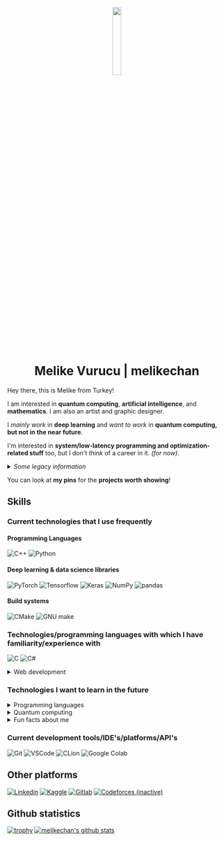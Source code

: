 <div align="center">
  <img src="melikechan-logo.svg" width="20%" />
  <h1> Melike Vurucu | melikechan </h1>
</div>

Hey there, this is Melike from Turkey!

I am interested in **quantum computing**, **artificial intelligence**, and **mathematics**. I am also an artist and graphic designer.

I _mainly work_ in **deep learning** and _want to work_ in **quantum computing, but not in the near future**. 

I'm interested in **system/low-latency programming and optimization-related stuff** too, but I don't _think_ of a career in it. _(for now)_.

<details>
  <summary><i>Some legacy information</i></summary>
  
  I _used to_ do **competitive programming** as **a hobby** but I _don't do_ it anymore.
  
</details>

You can look at **my pins** for the **projects worth showing**! 

## Skills

### Current technologies that I use frequently

#### Programming Languages

![C++](https://img.shields.io/badge/C%2B%2B-00599C?style=for-the-badge&logo=c%2B%2B&logoColor=white)
![Python](https://img.shields.io/badge/Python-14354C?style=for-the-badge&logo=python&logoColor=white)

#### Deep learning & data science libraries

![PyTorch](https://img.shields.io/badge/PyTorch-EE4C2C?style=for-the-badge&logo=pytorch&logoColor=white)
![Tensorflow](https://img.shields.io/badge/Tensorflow-FF6F00?style=for-the-badge&logo=tensorflow&logoColor=white)
![Keras](https://img.shields.io/badge/Keras-D00000?style=for-the-badge&logo=keras&logoColor=white)
![NumPy](https://img.shields.io/badge/NumPy-013243?style=for-the-badge&logo=numpy&logoColor=white)
![pandas](https://img.shields.io/badge/pandas-150458?style=for-the-badge&logo=pandas&logoColor=white)

#### Build systems

![CMake](https://img.shields.io/badge/CMake-064F8C?style=for-the-badge&logo=cmake&logoColor=white)
![GNU make](https://img.shields.io/badge/Make-A42E2B?style=for-the-badge&logo=gnu&logoColor=white)

### Technologies/programming languages with which I have familiarity/experience with

![C](https://img.shields.io/badge/C-00599C?style=for-the-badge&logo=c&logoColor=white)
![C#](https://img.shields.io/badge/C%23-239120?style=for-the-badge&logo=c-sharp&logoColor=white)

<details>
<summary>Web development</summary>

**NOTE: I wouldn't say I like doing webdev and don't consider this field a career. I just do web dev when _I have to_.**

![HTML5](https://img.shields.io/badge/HTML5-E34F26?style=for-the-badge&logo=html5&logoColor=white)
![CSS3](https://img.shields.io/badge/CSS3-1572B6?style=for-the-badge&logo=css3&logoColor=white)
![JavaScript](https://img.shields.io/badge/JavaScript-F7DF1E?style=for-the-badge&logo=javascript&logoColor=white)
![React](https://img.shields.io/badge/React-61DAFB?style=for-the-badge&logo=react&logoColor=white)
![Tailwind CSS](https://img.shields.io/badge/Tailwind%20CSS-06B6D4?style=for-the-badge&logo=tailwind-css&logoColor=white)

**In the future:**
![Next.js](https://img.shields.io/badge/Next.js-000000?style=for-the-badge&logo=nextdotjs&logoColor=white)

</details>

### Technologies I want to learn in the future

<details>
<summary>Programming languages</summary>

![Rust](https://img.shields.io/badge/Rust-000000?style=for-the-badge&logo=rust&logoColor=white)
![Go](https://img.shields.io/badge/Go-00ADD8?style=for-the-badge&logo=go&logoColor=white)

</details>

<details>
<summary>Quantum computing</summary>

![Qiskit](https://img.shields.io/badge/Qiskit-6929C4?style=for-the-badge&logo=qiskit&logoColor=white)
![Q#](https://img.shields.io/badge/Q%23-570861?style=for-the-badge&logoColor=white)

</details>

<details>
<summary>Fun facts about me</summary>

- I want to be a manga artist, following realism (well, you'd say I want to be a comic artist instead) but no matter what I want to be, I _could not find time_ to practice drawing.
- Using Copilot and LLMs while coding makes me _kinda forgetful_ to the degree that _writing code is like torture._
- I try to carry on _a dozen things_ at a moment but get lost in them. (thus, a lot of projects are incomplete but I will try to complete them, **I promise**)
</details>

### Current development tools/IDE's/platforms/API's

![Git](https://img.shields.io/badge/Git-F05032?style=for-the-badge&logo=git&logoColor=white)
![VSCode](https://img.shields.io/badge/VSCode-007ACC?style=for-the-badge&logo=visualstudiocode&logoColor=white)
![CLion](https://img.shields.io/badge/CLion-000000?style=for-the-badge&logo=clion&logoColor=white)
![Google Colab](https://img.shields.io/badge/Google%20Colab-F9AB00?style=for-the-badge&logo=googlecolab&logoColor=white)


## Other platforms

[![Linkedin](https://img.shields.io/badge/LinkedIn-0A66C2?style=for-the-badge&logoColor=white)](https://linkedin.com/in/melikechan)
[![Kaggle](https://img.shields.io/badge/-20BEFF?style=for-the-badge&logo=kaggle&logoColor=white)](https://kaggle.com/melikechan)
[![Gitlab](https://img.shields.io/badge/-FCA121?style=for-the-badge&logo=gitlab&logoColor=white)](https://gitlab.com/melikechan)
[![Codeforces (inactive)](https://img.shields.io/badge/-00599C?style=for-the-badge&logo=codeforces&logoColor=white)](https://codeforces.com/profile/melikechan)


## Github statistics

[![trophy](https://github-profile-trophy.vercel.app/?username=melikechan&theme=onedark&no-bg=true)](https://github.com/ryo-ma/github-profile-trophy)
[![melikechan's github stats](https://github-readme-stats.vercel.app/api?username=melikechan)](https://github.com/anuraghazra/github-readme-stats)
